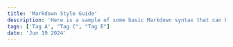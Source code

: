 ```yaml
---
title: 'Markdown Style Guide'
description: 'Here is a sample of some basic Markdown syntax that can be used when writing Markdown content.'
tags: ['Tag A', "Tag C", "Tag E"]
date: 'Jun 19 2024'
---
```


